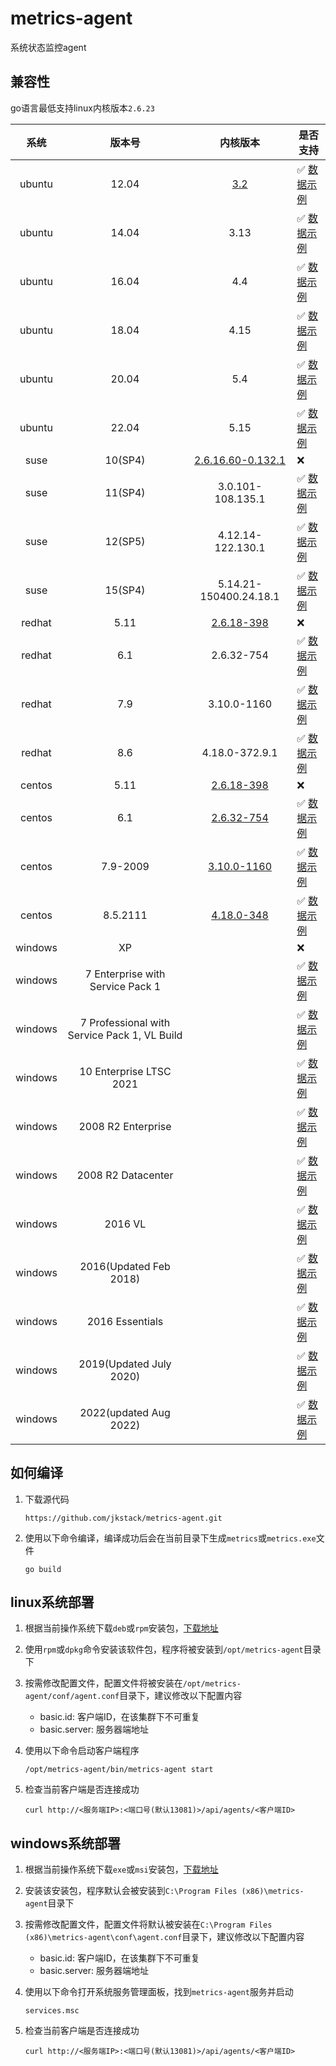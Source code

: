 # metrics-agent

系统状态监控agent

## 兼容性

go语言最低支持linux内核版本`2.6.23`

| 系统   | 版本号 | 内核版本 | 是否支持 |
| :----: | :---: | :-----: | ------- |
| ubuntu | 12.04 | [3.2](https://en.wikipedia.org/wiki/Ubuntu_version_history#Table_of_versions) | ✅ [数据示例](docs/examples/ubuntu12.md) |
| ubuntu | 14.04 | 3.13 | ✅ [数据示例](docs/examples/ubuntu14.md) |
| ubuntu | 16.04 | 4.4  | ✅ [数据示例](docs/examples/ubuntu16.md) |
| ubuntu | 18.04 | 4.15 | ✅ [数据示例](docs/examples/ubuntu18.md) |
| ubuntu | 20.04 | 5.4  | ✅ [数据示例](docs/examples/ubuntu20.md) |
| ubuntu | 22.04 | 5.15 | ✅ [数据示例](docs/examples/ubuntu22.md) |
| suse   | 10(SP4) | [2.6.16.60-0.132.1](https://www.suse.com/support/kb/doc/?id=000019587) | ❌ |
| suse   | 11(SP4) | 3.0.101-108.135.1      | ✅ [数据示例](docs/examples/suse11.md) |
| suse   | 12(SP5) | 4.12.14-122.130.1      | ✅ [数据示例](docs/examples/suse12.md) |
| suse   | 15(SP4) | 5.14.21-150400.24.18.1 | ✅ [数据示例](docs/examples/suse15.md) |
| redhat | 5.11 | [2.6.18-398](https://access.redhat.com/articles/3078) | ❌ |
| redhat | 6.1  | 2.6.32-754     | ✅ [数据示例](docs/examples/redhat6.md) |
| redhat | 7.9  | 3.10.0-1160    | ✅ [数据示例](docs/examples/redhat7.md) |
| redhat | 8.6  | 4.18.0-372.9.1 | ✅ [数据示例](docs/examples/redhat8.md) |
| centos | 5.11 | [2.6.18-398](https://vault.centos.org/5.11/os/Source/) | ❌ |
| centos | 6.1  | [2.6.32-754](https://vault.centos.org/6.10/os/Source/SPackages/) | ✅ [数据示例](docs/examples/centos6.md) |
| centos | 7.9-2009 | [3.10.0-1160](https://vault.centos.org/7.9.2009/os/Source/SPackages/) | ✅ [数据示例](docs/examples/centos7.md) |
| centos | 8.5.2111 | [4.18.0-348](https://vault.centos.org/8.5.2111/BaseOS/Source/SPackages/) | ✅ [数据示例](docs/examples/centos8.md) |
| windows | XP | | ❌ |
| windows | 7 Enterprise with Service Pack 1             | | ✅ [数据示例](docs/examples/win7enterprise.md) |
| windows | 7 Professional with Service Pack 1, VL Build | | ✅ [数据示例](docs/examples/win7professional.md) |
| windows | 10 Enterprise LTSC 2021                      | | ✅ [数据示例](docs/examples/win10.md) |
| windows | 2008 R2 Enterprise                           | | ✅ [数据示例](docs/examples/win2008ent.md) |
| windows | 2008 R2 Datacenter                           | | ✅ [数据示例](docs/examples/win2008dc.md) |
| windows | 2016 VL                                      | | ✅ [数据示例](docs/examples/win2016vl.md) |
| windows | 2016(Updated Feb 2018)                       | | ✅ [数据示例](docs/examples/win2016upd2018.md) |
| windows | 2016 Essentials                              | | ✅ [数据示例](docs/examples/win2016ess.md) |
| windows | 2019(Updated July 2020)                      | | ✅ [数据示例](docs/examples/win2019.md) |
| windows | 2022(updated Aug 2022)                       | | ✅ [数据示例](docs/examples/win2022.md) |

## 如何编译

1. 下载源代码

       https://github.com/jkstack/metrics-agent.git

2. 使用以下命令编译，编译成功后会在当前目录下生成`metrics`或`metrics.exe`文件

       go build

## linux系统部署

1. 根据当前操作系统下载`deb`或`rpm`安装包，[下载地址](https://github.com/jkstack/metrics-agent/releases/latest)
2. 使用`rpm`或`dpkg`命令安装该软件包，程序将被安装到`/opt/metrics-agent`目录下
3. 按需修改配置文件，配置文件将被安装在`/opt/metrics-agent/conf/agent.conf`目录下，建议修改以下配置内容
   - basic.id: 客户端ID，在该集群下不可重复
   - basic.server: 服务器端地址
4. 使用以下命令启动客户端程序

       /opt/metrics-agent/bin/metrics-agent start
5. 检查当前客户端是否连接成功

       curl http://<服务端IP>:<端口号(默认13081)>/api/agents/<客户端ID>

## windows系统部署

1. 根据当前操作系统下载`exe`或`msi`安装包，[下载地址](https://github.com/jkstack/metrics-agent/releases/latest)
2. 安装该安装包，程序默认会被安装到`C:\Program Files (x86)\metrics-agent`目录下
3. 按需修改配置文件，配置文件将默认被安装在`C:\Program Files (x86)\metrics-agent\conf\agent.conf`目录下，建议修改以下配置内容
   - basic.id: 客户端ID，在该集群下不可重复
   - basic.server: 服务器端地址
4. 使用以下命令打开系统服务管理面板，找到`metrics-agent`服务并启动

       services.msc
5. 检查当前客户端是否连接成功

       curl http://<服务端IP>:<端口号(默认13081)>/api/agents/<客户端ID>